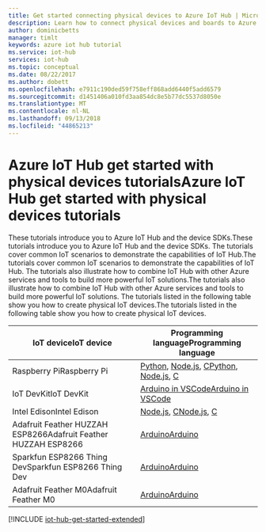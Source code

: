 ```yaml
---
title: Get started connecting physical devices to Azure IoT Hub | Microsoft Docs
description: Learn how to connect physical devices and boards to Azure IoT Hub. Your devices can send telemetry to IoT Hub and IoT Hub can monitor and manage your devices.
author: dominicbetts
manager: timlt
keywords: azure iot hub tutorial
ms.service: iot-hub
services: iot-hub
ms.topic: conceptual
ms.date: 08/22/2017
ms.author: dobett
ms.openlocfilehash: e7911c190ded59f758eff868add6440f5add6579
ms.sourcegitcommit: d1451406a010fd3aa854dc8e5b77dc5537d8050e
ms.translationtype: MT
ms.contentlocale: nl-NL
ms.lasthandoff: 09/13/2018
ms.locfileid: "44865213"
---
```

# <a name="azure-iot-hub-get-started-with-physical-devices-tutorials"></a><span data-ttu-id="9a434-105">Azure IoT Hub get started with physical devices tutorials</span><span class="sxs-lookup"><span data-stu-id="9a434-105">Azure IoT Hub get started with physical devices tutorials</span></span>

<span data-ttu-id="9a434-106">These tutorials introduce you to Azure IoT Hub and the device SDKs.</span><span class="sxs-lookup"><span data-stu-id="9a434-106">These tutorials introduce you to Azure IoT Hub and the device SDKs.</span></span> <span data-ttu-id="9a434-107">The tutorials cover common IoT scenarios to demonstrate the capabilities of IoT Hub.</span><span class="sxs-lookup"><span data-stu-id="9a434-107">The tutorials cover common IoT scenarios to demonstrate the capabilities of IoT Hub.</span></span> <span data-ttu-id="9a434-108">The tutorials also illustrate how to combine IoT Hub with other Azure services and tools to build more powerful IoT solutions.</span><span class="sxs-lookup"><span data-stu-id="9a434-108">The tutorials also illustrate how to combine IoT Hub with other Azure services and tools to build more powerful IoT solutions.</span></span> <span data-ttu-id="9a434-109">The tutorials listed in the following table show you how to create physical IoT devices.</span><span class="sxs-lookup"><span data-stu-id="9a434-109">The tutorials listed in the following table show you how to create physical IoT devices.</span></span>

| <span data-ttu-id="9a434-110">IoT device</span><span class="sxs-lookup"><span data-stu-id="9a434-110">IoT device</span></span>                       | <span data-ttu-id="9a434-111">Programming language</span><span class="sxs-lookup"><span data-stu-id="9a434-111">Programming language</span></span> |
|---------------------------------|----------------------|
| <span data-ttu-id="9a434-112">Raspberry Pi</span><span class="sxs-lookup"><span data-stu-id="9a434-112">Raspberry Pi</span></span>                    | <span data-ttu-id="9a434-113">[Python][Pi_Py], [Node.js][Pi_Nd], [C][Pi_C]</span><span class="sxs-lookup"><span data-stu-id="9a434-113">[Python][Pi_Py], [Node.js][Pi_Nd], [C][Pi_C]</span></span>  |
| <span data-ttu-id="9a434-114">IoT DevKit</span><span class="sxs-lookup"><span data-stu-id="9a434-114">IoT DevKit</span></span>                      | <span data-ttu-id="9a434-115">[Arduino in VSCode][DevKit]</span><span class="sxs-lookup"><span data-stu-id="9a434-115">[Arduino in VSCode][DevKit]</span></span>     |
| <span data-ttu-id="9a434-116">Intel Edison</span><span class="sxs-lookup"><span data-stu-id="9a434-116">Intel Edison</span></span>                    | <span data-ttu-id="9a434-117">[Node.js][Ed_Nd], [C][Ed_C]</span><span class="sxs-lookup"><span data-stu-id="9a434-117">[Node.js][Ed_Nd], [C][Ed_C]</span></span>           |
| <span data-ttu-id="9a434-118">Adafruit Feather HUZZAH ESP8266</span><span class="sxs-lookup"><span data-stu-id="9a434-118">Adafruit Feather HUZZAH ESP8266</span></span> | <span data-ttu-id="9a434-119">[Arduino][Hu_Ard]</span><span class="sxs-lookup"><span data-stu-id="9a434-119">[Arduino][Hu_Ard]</span></span>              |
| <span data-ttu-id="9a434-120">Sparkfun ESP8266 Thing Dev</span><span class="sxs-lookup"><span data-stu-id="9a434-120">Sparkfun ESP8266 Thing Dev</span></span>      | <span data-ttu-id="9a434-121">[Arduino][Th_Ard]</span><span class="sxs-lookup"><span data-stu-id="9a434-121">[Arduino][Th_Ard]</span></span>              |
| <span data-ttu-id="9a434-122">Adafruit Feather M0</span><span class="sxs-lookup"><span data-stu-id="9a434-122">Adafruit Feather M0</span></span>             | <span data-ttu-id="9a434-123">[Arduino][M0_Ard]</span><span class="sxs-lookup"><span data-stu-id="9a434-123">[Arduino][M0_Ard]</span></span>              |

[!INCLUDE [iot-hub-get-started-extended](../../includes/iot-hub-get-started-extended.md)]


[Pi_Nd]: iot-hub-raspberry-pi-kit-node-get-started.md
[Pi_C]: iot-hub-raspberry-pi-kit-c-get-started.md
[Pi_Py]: iot-hub-raspberry-pi-kit-python-get-started.md
[DevKit]: iot-hub-arduino-iot-devkit-az3166-get-started.md
[Ed_Nd]: iot-hub-intel-edison-kit-node-get-started.md
[Ed_C]: iot-hub-intel-edison-kit-c-get-started.md
[Hu_Ard]: iot-hub-arduino-huzzah-esp8266-get-started.md
[Th_Ard]: iot-hub-sparkfun-esp8266-thing-dev-get-started.md
[M0_Ard]: iot-hub-adafruit-feather-m0-wifi-kit-arduino-get-started.md
